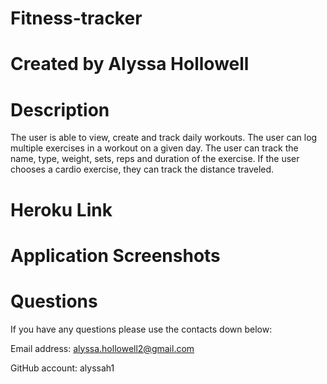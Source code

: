 # Fitness-tracker

# Created by Alyssa Hollowell

# Description
The user is able to view, create and track daily workouts. The user can log multiple exercises in a workout on a given day. The user can track the name, type, weight, sets, reps and duration of the exercise. If the user chooses a cardio exercise, they can track the distance traveled. 

# Heroku Link


# Application Screenshots



# Questions
If you have any questions please use the contacts down below:

Email address: alyssa.hollowell2@gmail.com

GitHub account: alyssah1